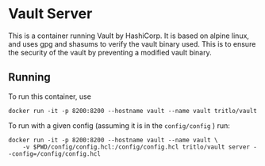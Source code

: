 # Vault Server

This is a container running Vault by HashiCorp. It is based on alpine linux,
and uses gpg and shasums to verify the vault binary used. This is to ensure
the security of the vault by preventing a modified vault binary.


## Running

To run this container, use

    docker run -it -p 8200:8200 --hostname vault --name vault tritlo/vault


To run with a given config (assuming it is in the `config/config` ) run:


    docker run -it -p 8200:8200 --hostname vault --name vault \
        -v $PWD/config/config.hcl:/config/config.hcl tritlo/vault server --config=/config/config.hcl
